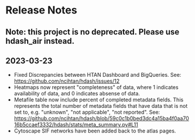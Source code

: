 # Release Notes

## Note:  this project is no deprecated.  Please use hdash_air instead.

## 2023-03-23

* Fixed Discrepancies between HTAN Dashboard and BigQueries.  See:  https://github.com/ncihtan/hdash/issues/12
* Heatmaps now represent "completeness" of data, where 1 indicates availability of data, and 0 indicates absense of data.
* Metafile table now include percent of completed metadata fields.  This represents the total number of metadata fields that have data that is not set to, e.g. "unknown", "not applicable", "not reported".  See:  https://github.com/ncihtan/hdash/blob/59c0c1b0bed3dc4a15ba4f0aa7016b5ccaef3332/hdash/stats/meta_summary.py#L11  
* Cytoscape SIF networks have been added back to the atlas pages.